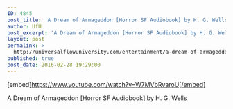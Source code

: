 ```yaml
---
ID: 4845
post_title: 'A Dream of Armageddon [Horror SF Audiobook] by H. G. Wells'
author: UfU
post_excerpt: 'A Dream of Armageddon [Horror SF Audiobook] by H. G. Wells'
layout: post
permalink: >
  http://universalflowuniversity.com/entertainment/a-dream-of-armageddon-horror-sf-audiobook-by-h-g-wells/
published: true
post_date: 2016-02-28 19:29:00
---
```

[embed]https://www.youtube.com/watch?v=W7MVbRvaroU[/embed]<br>
<p>A Dream of Armageddon [Horror SF Audiobook] by H. G. Wells</p>
